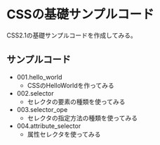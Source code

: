 # CSSの基礎サンプルコード

CSS2.1の基礎サンプルコードを作成してみる。  

## サンプルコード

* 001.hello_world
    + CSSのHelloWorldを作ってみる
* 002.selector
    + セレクタの要素の種類を使ってみる
* 003.selector_ope
    + セレクタの指定方法の種類を使ってみる
* 004.attribute_selector
    + 属性セレクタを使ってみる
